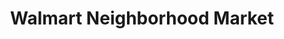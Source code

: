 ---
title: "Walmart Neighborhood Market"
url: /mckinney/walmart-neighborhood-market/
shop: Supermarkt
---